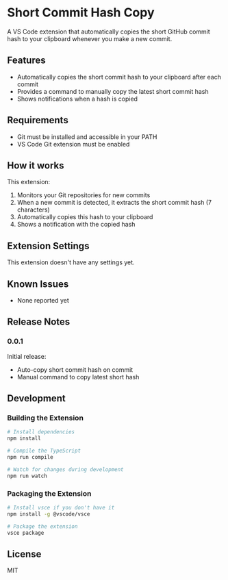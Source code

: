 # Short Commit Hash Copy

A VS Code extension that automatically copies the short GitHub commit hash to your clipboard whenever you make a new commit.

## Features

- Automatically copies the short commit hash to your clipboard after each commit
- Provides a command to manually copy the latest short commit hash
- Shows notifications when a hash is copied

## Requirements

- Git must be installed and accessible in your PATH
- VS Code Git extension must be enabled

## How it works

This extension:

1. Monitors your Git repositories for new commits
2. When a new commit is detected, it extracts the short commit hash (7 characters)
3. Automatically copies this hash to your clipboard
4. Shows a notification with the copied hash

## Extension Settings

This extension doesn't have any settings yet.

## Known Issues

- None reported yet

## Release Notes

### 0.0.1

Initial release:

- Auto-copy short commit hash on commit
- Manual command to copy latest short hash

## Development

### Building the Extension

```bash
# Install dependencies
npm install

# Compile the TypeScript
npm run compile

# Watch for changes during development
npm run watch
```

### Packaging the Extension

```bash
# Install vsce if you don't have it
npm install -g @vscode/vsce

# Package the extension
vsce package
```

## License

MIT
